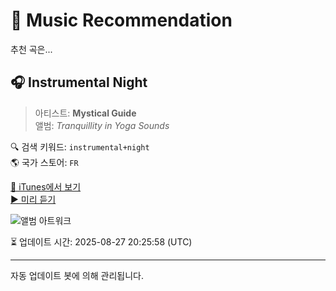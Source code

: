 
# 🎵 Music Recommendation

추천 곡은...

## 🎧 Instrumental Night  
> 아티스트: **Mystical Guide**  
> 앨범: _Tranquillity in Yoga Sounds_  

🔍 검색 키워드: `instrumental+night`  
🌎 국가 스토어: `FR`

[🔗 iTunes에서 보기](https://music.apple.com/fr/album/instrumental-night/1574147870?i=1574147959&uo=4)  
[▶️ 미리 듣기](https://audio-ssl.itunes.apple.com/itunes-assets/AudioPreview115/v4/dd/00/81/dd00812c-b7d7-7892-c720-8d67e3e6b507/mzaf_15432099586868318746.plus.aac.p.m4a)

![앨범 아트워크](https://is1-ssl.mzstatic.com/image/thumb/Music115/v4/69/26/42/69264232-55d6-8037-21cb-6e17657e8c77/024543706656_cover.jpg/100x100bb.jpg)

⏳ 업데이트 시간: 2025-08-27 20:25:58 (UTC)

---
자동 업데이트 봇에 의해 관리됩니다.
